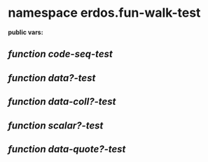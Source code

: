 # namespace erdos.fun-walk-test



__public vars:__ 

## _function_ *code-seq-test* 

## _function_ *data?-test* 

## _function_ *data-coll?-test* 

## _function_ *scalar?-test* 

## _function_ *data-quote?-test* 


